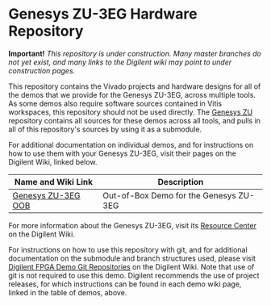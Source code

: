 # Genesys ZU-3EG Hardware Repository

**Important!** *This repository is under construction. Many master branches do not yet exist, and many links to the Digilent wiki may point to under construction pages.*

This repository contains the Vivado projects and hardware designs for all of the demos that we provide for the Genesys ZU-3EG, across multiple tools. As some demos also require software sources contained in Vitis workspaces, this repository should not be used directly. The [Genesys ZU](https://github.com/Digilent/Genesys-ZU) repository contains all sources for these demos across all tools, and pulls in all of this repository's sources by using it as a submodule.

For additional documentation on individual demos, and for instructions on how to use them with your Genesys ZU-3EG, visit their pages on the Digilent Wiki, linked below.

| Name and Wiki Link | Description |
|--------------------|-------------|
| [Genesys ZU-3EG OOB](https://reference.digilentinc.com/programmable-logic/genesys-zu/getting-started) | Out-of-Box Demo for the Genesys ZU-3EG|

For more information about the Genesys ZU-3EG, visit its [Resource Center](https://reference.digilentinc.com/programmable-logic/genesys-zu/start) on the Digilent Wiki.

For instructions on how to use this repository with git, and for additional documentation on the submodule and branch structures used, please visit [Digilent FPGA Demo Git Repositories](https://reference.digilentinc.com/reference/programmable-logic/documents/git) on the Digilent Wiki. Note that use of git is not required to use this demo. Digilent recommends the use of project releases, for which instructions can be found in each demo wiki page, linked in the table of demos, above.